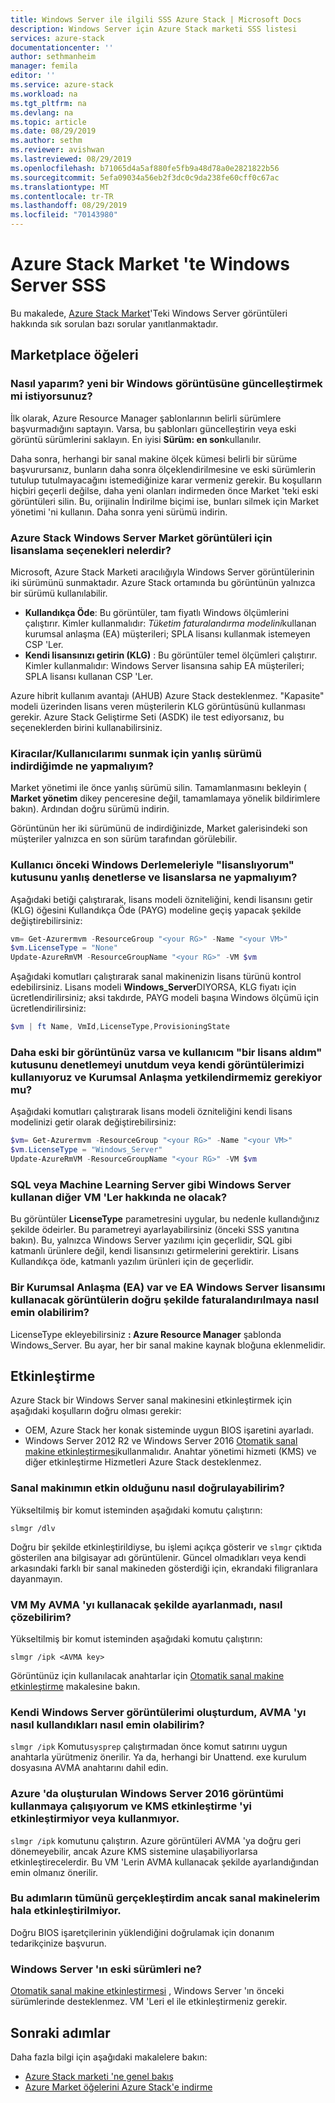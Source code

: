 ```yaml
---
title: Windows Server ile ilgili SSS Azure Stack | Microsoft Docs
description: Windows Server için Azure Stack marketi SSS listesi
services: azure-stack
documentationcenter: ''
author: sethmanheim
manager: femila
editor: ''
ms.service: azure-stack
ms.workload: na
ms.tgt_pltfrm: na
ms.devlang: na
ms.topic: article
ms.date: 08/29/2019
ms.author: sethm
ms.reviewer: avishwan
ms.lastreviewed: 08/29/2019
ms.openlocfilehash: b71065d4a5af880fe5fb9a48d78a0e2821822b56
ms.sourcegitcommit: 5efa09034a56eb2f3dc0c9da238fe60cff0c67ac
ms.translationtype: MT
ms.contentlocale: tr-TR
ms.lasthandoff: 08/29/2019
ms.locfileid: "70143980"
---
```

# <a name="windows-server-in-azure-stack-marketplace-faq"></a>Azure Stack Market 'te Windows Server SSS

Bu makalede, [Azure Stack Market](azure-stack-marketplace.md)'Teki Windows Server görüntüleri hakkında sık sorulan bazı sorular yanıtlanmaktadır.

## <a name="marketplace-items"></a>Marketplace öğeleri

### <a name="how-do-i-update-to-a-newer-windows-image"></a>Nasıl yaparım? yeni bir Windows görüntüsüne güncelleştirmek mi istiyorsunuz?

İlk olarak, Azure Resource Manager şablonlarının belirli sürümlere başvurmadığını saptayın. Varsa, bu şablonları güncelleştirin veya eski görüntü sürümlerini saklayın. En iyisi **Sürüm: en son**kullanılır.

Daha sonra, herhangi bir sanal makine ölçek kümesi belirli bir sürüme başvurursanız, bunların daha sonra ölçeklendirilmesine ve eski sürümlerin tutulup tutulmayacağını istemediğinize karar vermeniz gerekir. Bu koşulların hiçbiri geçerli değilse, daha yeni olanları indirmeden önce Market 'teki eski görüntüleri silin. Bu, orijinalin İndirilme biçimi ise, bunları silmek için Market yönetimi 'ni kullanın. Daha sonra yeni sürümü indirin.

### <a name="what-are-the-licensing-options-for-windows-server-marketplace-images-on-azure-stack"></a>Azure Stack Windows Server Market görüntüleri için lisanslama seçenekleri nelerdir?

Microsoft, Azure Stack Marketi aracılığıyla Windows Server görüntülerinin iki sürümünü sunmaktadır. Azure Stack ortamında bu görüntünün yalnızca bir sürümü kullanılabilir.  

- **Kullandıkça Öde**: Bu görüntüler, tam fiyatlı Windows ölçümlerini çalıştırır.
   Kimler kullanmalıdır: *Tüketim faturalandırma modelini*kullanan kurumsal anlaşma (EA) müşterileri; SPLA lisansı kullanmak istemeyen CSP 'Ler.
- **Kendi lisansınızı getirin (KLG)** : Bu görüntüler temel ölçümleri çalıştırır.
   Kimler kullanmalıdır: Windows Server lisansına sahip EA müşterileri; SPLA lisansı kullanan CSP 'Ler.

Azure hibrit kullanım avantajı (AHUB) Azure Stack desteklenmez. "Kapasite" modeli üzerinden lisans veren müşterilerin KLG görüntüsünü kullanması gerekir. Azure Stack Geliştirme Seti (ASDK) ile test ediyorsanız, bu seçeneklerden birini kullanabilirsiniz.

### <a name="what-if-i-downloaded-the-wrong-version-to-offer-my-tenantsusers"></a>Kiracılar/Kullanıcılarımı sunmak için yanlış sürümü indirdiğimde ne yapmalıyım?

Market yönetimi ile önce yanlış sürümü silin. Tamamlanmasını bekleyin ( **Market yönetim** dikey penceresine değil, tamamlamaya yönelik bildirimlere bakın). Ardından doğru sürümü indirin.

Görüntünün her iki sürümünü de indirdiğinizde, Market galerisindeki son müşteriler yalnızca en son sürüm tarafından görülebilir.

### <a name="what-if-my-user-incorrectly-checked-the-i-have-a-license-box-in-previous-windows-builds-and-they-dont-have-a-license"></a>Kullanıcı önceki Windows Derlemeleriyle "lisanslıyorum" kutusunu yanlış denetlerse ve lisanslarsa ne yapmalıyım?

Aşağıdaki betiği çalıştırarak, lisans modeli özniteliğini, kendi lisansını getir (KLG) öğesini Kullandıkça Öde (PAYG) modeline geçiş yapacak şekilde değiştirebilirsiniz:

```powershell
vm= Get-Azurermvm -ResourceGroup "<your RG>" -Name "<your VM>"
$vm.LicenseType = "None"
Update-AzureRmVM -ResourceGroupName "<your RG>" -VM $vm
```

Aşağıdaki komutları çalıştırarak sanal makinenizin lisans türünü kontrol edebilirsiniz. Lisans modeli **Windows_Server**DIYORSA, KLG fiyatı için ücretlendirilirsiniz; aksi takdırde, PAYG modeli başına Windows ölçümü için ücretlendirilirsiniz:

```powershell
$vm | ft Name, VmId,LicenseType,ProvisioningState
```

### <a name="what-if-i-have-an-older-image-and-my-user-forgot-to-check-the-i-have-a-license-box-or-we-use-our-own-images-and-we-do-have-enterprise-agreement-entitlement"></a>Daha eski bir görüntünüz varsa ve kullanıcım "bir lisans aldım" kutusunu denetlemeyi unutdum veya kendi görüntülerimizi kullanıyoruz ve Kurumsal Anlaşma yetkilendirmemiz gerekiyor mu?

Aşağıdaki komutları çalıştırarak lisans modeli özniteliğini kendi lisans modelinizi getir olarak değiştirebilirsiniz:

```powershell
$vm= Get-Azurermvm -ResourceGroup "<your RG>" -Name "<your VM>"
$vm.LicenseType = "Windows_Server"
Update-AzureRmVM -ResourceGroupName "<your RG>" -VM $vm
```

### <a name="what-about-other-vms-that-use-windows-server-such-as-sql-or-machine-learning-server"></a>SQL veya Machine Learning Server gibi Windows Server kullanan diğer VM 'Ler hakkında ne olacak?

Bu görüntüler **LicenseType** parametresini uygular, bu nedenle kullandığınız şekilde ödeirler. Bu parametreyi ayarlayabilirsiniz (önceki SSS yanıtına bakın). Bu, yalnızca Windows Server yazılımı için geçerlidir, SQL gibi katmanlı ürünlere değil, kendi lisansınızı getirmelerini gerektirir. Lisans Kullandıkça öde, katmanlı yazılım ürünleri için de geçerlidir.

### <a name="i-have-an-enterprise-agreement-ea-and-will-be-using-my-ea-windows-server-license-how-do-i-make-sure-images-are-billed-correctly"></a>Bir Kurumsal Anlaşma (EA) var ve EA Windows Server lisansımı kullanacak görüntülerin doğru şekilde faturalandırılmaya nasıl emin olabilirim?

LicenseType ekleyebilirsiniz **: Azure Resource Manager** şablonda Windows_Server. Bu ayar, her bir sanal makine kaynak bloğuna eklenmelidir.

## <a name="activation"></a>Etkinleştirme

Azure Stack bir Windows Server sanal makinesini etkinleştirmek için aşağıdaki koşulların doğru olması gerekir:

- OEM, Azure Stack her konak sisteminde uygun BIOS işaretini ayarladı.
- Windows Server 2012 R2 ve Windows Server 2016 [Otomatik sanal makine etkinleştirmesi](/previous-versions/windows/it-pro/windows-server-2012-R2-and-2012/dn303421(v=ws.11))kullanmalıdır. Anahtar yönetimi hizmeti (KMS) ve diğer etkinleştirme Hizmetleri Azure Stack desteklenmez.

### <a name="how-can-i-verify-that-my-virtual-machine-is-activated"></a>Sanal makinımın etkin olduğunu nasıl doğrulayabilirim?

Yükseltilmiş bir komut isteminden aşağıdaki komutu çalıştırın:

```shell
slmgr /dlv
```

Doğru bir şekilde etkinleştirildiyse, bu işlemi açıkça gösterir ve `slmgr` çıktıda gösterilen ana bilgisayar adı görüntülenir. Güncel olmadıkları veya kendi arkasındaki farklı bir sanal makineden gösterdiği için, ekrandaki filigranlara dayanmayın.

### <a name="my-vm-is-not-set-up-to-use-avma-how-can-i-fix-it"></a>VM My AVMA 'yı kullanacak şekilde ayarlanmadı, nasıl çözebilirim?

Yükseltilmiş bir komut isteminden aşağıdaki komutu çalıştırın:

```shell
slmgr /ipk <AVMA key>
```

Görüntünüz için kullanılacak anahtarlar için [Otomatik sanal makine etkinleştirme](/previous-versions/windows/it-pro/windows-server-2012-R2-and-2012/dn303421(v=ws.11)) makalesine bakın.

### <a name="i-create-my-own-windows-server-images-how-can-i-make-sure-they-use-avma"></a>Kendi Windows Server görüntülerimi oluşturdum, AVMA 'yı nasıl kullandıkları nasıl emin olabilirim?

`slmgr /ipk` Komutu`sysprep` çalıştırmadan önce komut satırını uygun anahtarla yürütmeniz önerilir. Ya da, herhangi bir Unattend. exe kurulum dosyasına AVMA anahtarını dahil edin.

### <a name="i-am-trying-to-use-my-windows-server-2016-image-created-on-azure-and-it-is-not-activating-or-using-kms-activation"></a>Azure 'da oluşturulan Windows Server 2016 görüntümi kullanmaya çalışıyorum ve KMS etkinleştirme 'yi etkinleştirmiyor veya kullanmıyor.

`slmgr /ipk` komutunu çalıştırın. Azure görüntüleri AVMA 'ya doğru geri dönemeyebilir, ancak Azure KMS sistemine ulaşabiliyorlarsa etkinleştirecelerdir. Bu VM 'Lerin AVMA kullanacak şekilde ayarlandığından emin olmanız önerilir.

### <a name="i-have-performed-all-of-these-steps-but-my-virtual-machines-are-still-not-activating"></a>Bu adımların tümünü gerçekleştirdim ancak sanal makinelerim hala etkinleştirilmiyor.

Doğru BIOS işaretçilerinin yüklendiğini doğrulamak için donanım tedarikçinize başvurun.

### <a name="what-about-earlier-versions-of-windows-server"></a>Windows Server 'ın eski sürümleri ne?

[Otomatik sanal makine etkinleştirmesi](/previous-versions/windows/it-pro/windows-server-2012-R2-and-2012/dn303421(v=ws.11)) , Windows Server 'ın önceki sürümlerinde desteklenmez. VM 'Leri el ile etkinleştirmeniz gerekir.

## <a name="next-steps"></a>Sonraki adımlar

Daha fazla bilgi için aşağıdaki makalelere bakın:

- [Azure Stack marketi 'ne genel bakış](azure-stack-marketplace.md)
- [Azure Market öğelerini Azure Stack'e indirme](azure-stack-download-azure-marketplace-item.md)
